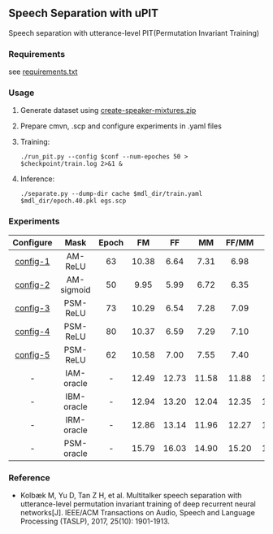 ## Speech Separation with uPIT

Speech separation with utterance-level PIT(Permutation Invariant Training)

### Requirements

see [requirements.txt](requirements.txt)

### Usage

1. Generate dataset using [create-speaker-mixtures.zip](http://www.merl.com/demos/deep-clustering/create-speaker-mixtures.zip)

2. Prepare cmvn, .scp and configure experiments in .yaml files

3. Training:
    ```shell
    ./run_pit.py --config $conf --num-epoches 50 > $checkpoint/train.log 2>&1 &
    ```

4. Inference:
    ```
    ./separate.py --dump-dir cache $mdl_dir/train.yaml $mdl_dir/epoch.40.pkl egs.scp
    ```

### Experiments

| Configure | Mask | Epoch |  FM   |  FF  |  MM  | FF/MM | AVG  |
| :-------: | :--: | :---: | :---: | :--: | :--: | :---: | :--: |
| [config-1](conf/1.config.yaml) |  AM-ReLU    |  63   | 10.38 |  6.64 |  7.31 | 6.98  | 8.78  |
| [config-2](conf/2.config.yaml) |  AM-sigmoid |  50   | 9.95  |  5.99 |  6.72 | 6.35  | 8.26  |
| [config-3](conf/3.config.yaml) |  PSM-ReLU   |  73   | 10.29 |  6.54 |  7.28 | 7.09  | 8.71  |
| [config-4](conf/4.config.yaml) |  PSM-ReLU   |  80   | 10.37 |  6.59 |  7.29 | 7.10  | 8.76  |
| [config-5](conf/5.config.yaml) |  PSM-ReLU   |  62   | 10.58 |  7.00 |  7.55 | 7.40  | 9.01  |
|             -                  |  IAM-oracle |   -   | 12.49 | 12.73 | 11.58 | 11.88 | 12.19 |
|             -                  |  IBM-oracle |   -   | 12.94 | 13.20 | 12.04 | 12.35 | 12.65 |
|             -                  |  IRM-oracle |   -   | 12.86 | 13.14 | 11.96 | 12.27 | 12.57 |
|             -                  |  PSM-oracle |   -   | 15.79 | 16.03 | 14.90 | 15.20 | 15.50 |


### Reference

* Kolbæk M, Yu D, Tan Z H, et al. Multitalker speech separation with utterance-level permutation invariant training of deep recurrent neural networks[J]. IEEE/ACM Transactions on Audio, Speech and Language Processing (TASLP), 2017, 25(10): 1901-1913.